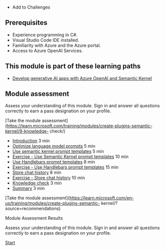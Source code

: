   * Add to Challenges

## Prerequisites

  * Experience programming in C#.
  * Visual Studio Code IDE installed.
  * Familiarity with Azure and the Azure portal.
  * Access to Azure OpenAI Services.

## This module is part of these learning paths

  * [Develop generative AI apps with Azure OpenAI and Semantic Kernel](https://learn.microsoft.com/training/paths/develop-ai-agents-azure-open-ai-semantic-kernel-sdk/)

## Module assessment

Assess your understanding of this module. Sign in and answer all questions correctly to earn a pass designation on your
profile.

[Take the module assessment](https://learn.microsoft.com/training/modules/create-plugins-semantic-kernel/9-knowledge-
check/)

  * [Introduction](https://learn.microsoft.com/en-us/training/modules/create-plugins-semantic-kernel/1-introduction) 3 min
  * [Optimize language model prompts](https://learn.microsoft.com/en-us/training/modules/create-plugins-semantic-kernel/2-optimize-language-model-prompts) 5 min
  * [Use semantic kernel prompt templates](https://learn.microsoft.com/en-us/training/modules/create-plugins-semantic-kernel/3-use-semantic-kernel-prompt-templates) 5 min
  * [Exercise - Use Semantic Kernel prompt templates](https://learn.microsoft.com/en-us/training/modules/create-plugins-semantic-kernel/4-exercise-use-semantic-kernel-prompt-templates) 10 min
  * [Use Handlebars prompt templates](https://learn.microsoft.com/en-us/training/modules/create-plugins-semantic-kernel/5-use-handlebars-prompt-templates) 8 min
  * [Exercise - Use Handlebars prompt templates](https://learn.microsoft.com/en-us/training/modules/create-plugins-semantic-kernel/6-exercise-use-handlebars-prompts-templates) 15 min
  * [Store chat history](https://learn.microsoft.com/en-us/training/modules/create-plugins-semantic-kernel/7-store-chat-history) 8 min
  * [Exercise - Store chat history](https://learn.microsoft.com/en-us/training/modules/create-plugins-semantic-kernel/8-exercise-store-chat-history) 10 min
  * [Knowledge check](https://learn.microsoft.com/en-us/training/modules/create-plugins-semantic-kernel/9-knowledge-check) 3 min
  * [Summary](https://learn.microsoft.com/en-us/training/modules/create-plugins-semantic-kernel/10-summary) 3 min

[Take the module assessment](https://learn.microsoft.com/en-us/training/modules/create-plugins-semantic-
kernel/?source=recommendations)

Module Assessment Results

Assess your understanding of this module. Sign in and answer all questions correctly to earn a pass designation on your
profile.

[ Start ](https://learn.microsoft.com/en-us/training/modules/create-plugins-semantic-kernel/1-introduction/)

